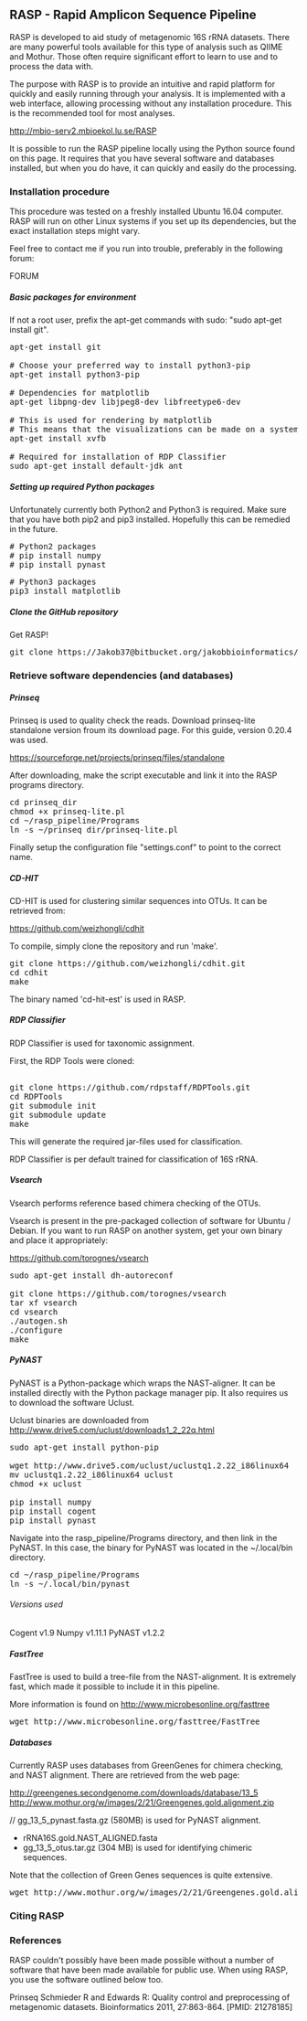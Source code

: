 ## RASP - Rapid Amplicon Sequence Pipeline

RASP is developed to aid study of metagenomic 16S rRNA datasets.
There are many powerful tools available for this type of analysis such as QIIME and Mothur.
Those often require significant effort to learn to use and to process the data with.

The purpose with RASP is to provide an intuitive and rapid platform for quickly and easily running
through your analysis. It is implemented with a web interface, allowing processing without
any installation procedure. This is the recommended tool for most analyses.

http://mbio-serv2.mbioekol.lu.se/RASP

It is possible to run the RASP pipeline locally using the Python source found on this page.
It requires that you have several software and databases installed, but when you do have,
it can quickly and easily do the processing.

### Installation procedure

This procedure was tested on a freshly installed Ubuntu 16.04 computer.
RASP will run on other Linux systems if you set up its dependencies, but the
exact installation steps might vary.

Feel free to contact me if you run into trouble, preferably in the following forum:

FORUM

##### Basic packages for environment

If not a root user, prefix the apt-get commands with sudo: "sudo apt-get install git".

<pre>
apt-get install git

# Choose your preferred way to install python3-pip
apt-get install python3-pip

# Dependencies for matplotlib
apt-get libpng-dev libjpeg8-dev libfreetype6-dev

# This is used for rendering by matplotlib
# This means that the visualizations can be made on a system not running graphics
apt-get install xvfb

# Required for installation of RDP Classifier
sudo apt-get install default-jdk ant
</pre>

##### Setting up required Python packages

Unfortunately currently both Python2 and Python3 is required.
Make sure that you have both pip2 and pip3 installed.
Hopefully this can be remedied in the future.

<pre>
# Python2 packages
# pip install numpy
# pip install pynast
</pre>

<pre>
# Python3 packages
pip3 install matplotlib
</pre>

##### Clone the GitHub repository

Get RASP!

<pre>
git clone https://Jakob37@bitbucket.org/jakobbioinformatics/rasp_pipeline
</pre>

### Retrieve software dependencies (and databases)

##### Prinseq

Prinseq is used to quality check the reads.
Download prinseq-lite standalone version froum its download page.
For this guide, version 0.20.4 was used.

https://sourceforge.net/projects/prinseq/files/standalone

After downloading, make the script executable and link it into the
RASP programs directory.

<pre>
cd prinseq_dir
chmod +x prinseq-lite.pl
cd ~/rasp_pipeline/Programs
ln -s ~/prinseq_dir/prinseq-lite.pl
</pre>

Finally setup the configuration file "settings.conf" to point to the correct name.

##### CD-HIT

CD-HIT is used for clustering similar sequences into OTUs. It can be retrieved from:

https://github.com/weizhongli/cdhit

To compile, simply clone the repository and run 'make'.

<pre>
git clone https://github.com/weizhongli/cdhit.git
cd cdhit
make
</pre>

The binary named 'cd-hit-est' is used in RASP.

##### RDP Classifier

RDP Classifier is used for taxonomic assignment.

First, the RDP Tools were cloned:

<pre>

git clone https://github.com/rdpstaff/RDPTools.git
cd RDPTools
git submodule init
git submodule update
make
</pre>

This will generate the required jar-files used for classification.

RDP Classifier is per default trained for classification of 16S rRNA.

##### Vsearch

Vsearch performs reference based chimera checking of the OTUs.

Vsearch is present in the pre-packaged collection of software for Ubuntu / Debian.
If you want to run RASP on another system, get your own binary and place it appropriately:

https://github.com/torognes/vsearch

<pre>
sudo apt-get install dh-autoreconf

git clone https://github.com/torognes/vsearch
tar xf vsearch
cd vsearch
./autogen.sh
./configure
make
</pre>

##### PyNAST

PyNAST is a Python-package which wraps the NAST-aligner. It can be installed directly with
the Python package manager pip. It also requires us to download the software Uclust.

Uclust binaries are downloaded from http://www.drive5.com/uclust/downloads1_2_22q.html

<pre>
sudo apt-get install python-pip

wget http://www.drive5.com/uclust/uclustq1.2.22_i86linux64
mv uclustq1.2.22_i86linux64 uclust
chmod +x uclust

pip install numpy
pip install cogent
pip install pynast
</pre>

Navigate into the rasp_pipeline/Programs directory, and then link in the PyNAST.
In this case, the binary for PyNAST was located in the ~/.local/bin directory.

<pre>
cd ~/rasp_pipeline/Programs
ln -s ~/.local/bin/pynast
</pre>

###### Versions used

Cogent v1.9
Numpy v1.11.1
PyNAST v1.2.2

##### FastTree

FastTree is used to build a tree-file from the NAST-alignment. It is extremely fast, which made it
possible to include it in this pipeline.

More information is found on http://www.microbesonline.org/fasttree

<pre>
wget http://www.microbesonline.org/fasttree/FastTree
</pre>

##### Databases

Currently RASP uses databases from GreenGenes for chimera checking, and NAST alignment.
There are retrieved from the web page:

http://greengenes.secondgenome.com/downloads/database/13_5
http://www.mothur.org/w/images/2/21/Greengenes.gold.alignment.zip

// gg_13_5_pynast.fasta.gz (580MB) is used for PyNAST alignment.

* rRNA16S.gold.NAST_ALIGNED.fasta
* gg_13_5_otus.tar.gz (304 MB) is used for identifying chimeric sequences.

Note that the collection of Green Genes sequences is quite extensive.

<pre>
wget http://www.mothur.org/w/images/2/21/Greengenes.gold.alignment.zip
</pre>


### Citing RASP

### References

RASP couldn't possibly have been made possible without a number of software
that have been made available for public use. When using RASP, you use the software
outlined below too.

Prinseq
Schmieder R and Edwards R: Quality control and preprocessing of metagenomic datasets.
Bioinformatics 2011, 27:863-864. [PMID: 21278185]




